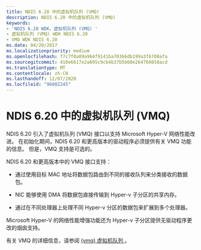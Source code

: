 ```yaml
---
title: NDIS 6.20 中的虚拟机队列 (VMQ)
description: NDIS 6.20 中的虚拟机队列 (VMQ)
keywords:
- 'NDIS 6.20 WDK，虚拟机队列 (VMQ) '
- 虚拟机队列 (VMQ) WDK NDIS 6.20
- VMQ WDK NDIS 6.20
ms.date: 04/20/2017
ms.localizationpriority: medium
ms.openlocfilehash: f7c7f0a89a964f9141ba70366db199a3f6708afa
ms.sourcegitcommit: 418e6617e2a695c9cb4b37b5b60e264760858acd
ms.translationtype: MT
ms.contentlocale: zh-CN
ms.lasthandoff: 12/07/2020
ms.locfileid: "96802245"
---
```

# <a name="virtual-machine-queue-vmq-in-ndis-620"></a>NDIS 6.20 中的虚拟机队列 (VMQ)





NDIS 6.20 引入了虚拟机队列 (VMQ) 接口以支持 Microsoft Hyper-V 网络性能改进。 在初始化期间，NDIS 6.20 和更高版本的驱动程序必须提供有关 VMQ 功能的信息。 但是，VMQ 支持是可选的。

NDIS 6.20 和更高版本中的 VMQ 接口支持：

-   通过使用目标 MAC 地址将数据包路由到不同的接收队列来分类接收的数据包。

-   NIC 能够使用 DMA 将数据包直接传输到 Hyper-v 子分区的共享内存。

-   通过在不同处理器上处理不同 Hyper-v 分区的数据包来扩展到多个处理器。

Microsoft Hyper-V 的网络性能增强功能还为 Hyper-v 子分区提供无驱动程序更改的烟囱支持。

有关 VMQ 的详细信息，请参阅 [ (vmq) 虚拟机队列 ](virtual-machine-queue--vmq-.md)。

 

 





